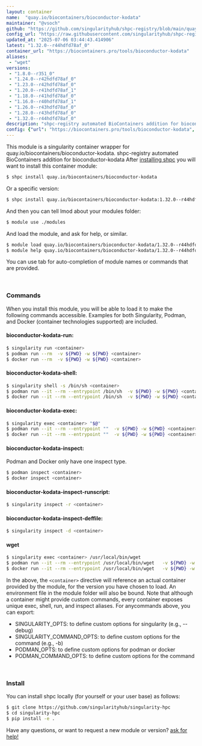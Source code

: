 ```yaml
---
layout: container
name:  "quay.io/biocontainers/bioconductor-kodata"
maintainer: "@vsoch"
github: "https://github.com/singularityhub/shpc-registry/blob/main/quay.io/biocontainers/bioconductor-kodata/container.yaml"
config_url: "https://raw.githubusercontent.com/singularityhub/shpc-registry/main/quay.io/biocontainers/bioconductor-kodata/container.yaml"
updated_at: "2025-07-06 03:44:43.414906"
latest: "1.32.0--r44hdfd78af_0"
container_url: "https://biocontainers.pro/tools/bioconductor-kodata"
aliases:
 - "wget"
versions:
 - "1.8.0--r351_0"
 - "1.24.0--r42hdfd78af_0"
 - "1.23.0--r42hdfd78af_0"
 - "1.20.0--r41hdfd78af_1"
 - "1.18.0--r41hdfd78af_0"
 - "1.16.0--r40hdfd78af_1"
 - "1.26.0--r43hdfd78af_0"
 - "1.28.0--r43hdfd78af_0"
 - "1.32.0--r44hdfd78af_0"
description: "shpc-registry automated BioContainers addition for bioconductor-kodata"
config: {"url": "https://biocontainers.pro/tools/bioconductor-kodata", "maintainer": "@vsoch", "description": "shpc-registry automated BioContainers addition for bioconductor-kodata", "latest": {"1.32.0--r44hdfd78af_0": "sha256:92dd53db8b18e81c7a07f7787fbdf9a7cfa70a853d9a9f63f9b167d002908df0"}, "tags": {"1.8.0--r351_0": "sha256:fff7b03dc2d0869e147775bfe8cb3e98ff5d59405408b7310935c0a8362b4771", "1.24.0--r42hdfd78af_0": "sha256:c3afd54bc1ffda9437a4c8afbebe3821f9d2dc1920d954cd94c18c6f27daec2f", "1.23.0--r42hdfd78af_0": "sha256:041f9f4c86ea01537cef9d6142903bf6c8923dd2a6e426a0e6cfcb993e44acc3", "1.20.0--r41hdfd78af_1": "sha256:c6ed1a999de43e9cca77755ac66c3e0c7745325aacfb4ca56816fb4d0304426d", "1.18.0--r41hdfd78af_0": "sha256:c436fd753ce0d347c3dd2a2dd6913b58afbb2ece4f214183014f18c7ce294495", "1.16.0--r40hdfd78af_1": "sha256:68ed1ff11eaefacf7db006f6f72a07d463a5776f99b6633d8e122345aa824c42", "1.26.0--r43hdfd78af_0": "sha256:4090dc86211ad94f863b2c5e01d6b5f210a6c9fc2de013e5644fa9c72aead9f2", "1.28.0--r43hdfd78af_0": "sha256:531976f2a1b46f2b6efaa8683b13cef28a1d264d73e64d87e9986da2fa24ee33", "1.32.0--r44hdfd78af_0": "sha256:92dd53db8b18e81c7a07f7787fbdf9a7cfa70a853d9a9f63f9b167d002908df0"}, "docker": "quay.io/biocontainers/bioconductor-kodata", "aliases": {"wget": "/usr/local/bin/wget"}}
---
```


This module is a singularity container wrapper for quay.io/biocontainers/bioconductor-kodata.
shpc-registry automated BioContainers addition for bioconductor-kodata
After [installing shpc](#install) you will want to install this container module:


```bash
$ shpc install quay.io/biocontainers/bioconductor-kodata
```

Or a specific version:

```bash
$ shpc install quay.io/biocontainers/bioconductor-kodata:1.32.0--r44hdfd78af_0
```

And then you can tell lmod about your modules folder:

```bash
$ module use ./modules
```

And load the module, and ask for help, or similar.

```bash
$ module load quay.io/biocontainers/bioconductor-kodata/1.32.0--r44hdfd78af_0
$ module help quay.io/biocontainers/bioconductor-kodata/1.32.0--r44hdfd78af_0
```

You can use tab for auto-completion of module names or commands that are provided.

<br>

### Commands

When you install this module, you will be able to load it to make the following commands accessible.
Examples for both Singularity, Podman, and Docker (container technologies supported) are included.

#### bioconductor-kodata-run:

```bash
$ singularity run <container>
$ podman run --rm  -v ${PWD} -w ${PWD} <container>
$ docker run --rm  -v ${PWD} -w ${PWD} <container>
```

#### bioconductor-kodata-shell:

```bash
$ singularity shell -s /bin/sh <container>
$ podman run --it --rm --entrypoint /bin/sh  -v ${PWD} -w ${PWD} <container>
$ docker run --it --rm --entrypoint /bin/sh  -v ${PWD} -w ${PWD} <container>
```

#### bioconductor-kodata-exec:

```bash
$ singularity exec <container> "$@"
$ podman run --it --rm --entrypoint ""  -v ${PWD} -w ${PWD} <container> "$@"
$ docker run --it --rm --entrypoint ""  -v ${PWD} -w ${PWD} <container> "$@"
```

#### bioconductor-kodata-inspect:

Podman and Docker only have one inspect type.

```bash
$ podman inspect <container>
$ docker inspect <container>
```

#### bioconductor-kodata-inspect-runscript:

```bash
$ singularity inspect -r <container>
```

#### bioconductor-kodata-inspect-deffile:

```bash
$ singularity inspect -d <container>
```


#### wget

```bash
$ singularity exec <container> /usr/local/bin/wget
$ podman run --it --rm --entrypoint /usr/local/bin/wget   -v ${PWD} -w ${PWD} <container> -c " $@"
$ docker run --it --rm --entrypoint /usr/local/bin/wget   -v ${PWD} -w ${PWD} <container> -c " $@"
```



In the above, the `<container>` directive will reference an actual container provided
by the module, for the version you have chosen to load. An environment file in the
module folder will also be bound. Note that although a container
might provide custom commands, every container exposes unique exec, shell, run, and
inspect aliases. For anycommands above, you can export:

 - SINGULARITY_OPTS: to define custom options for singularity (e.g., --debug)
 - SINGULARITY_COMMAND_OPTS: to define custom options for the command (e.g., -b)
 - PODMAN_OPTS: to define custom options for podman or docker
 - PODMAN_COMMAND_OPTS: to define custom options for the command

<br>

### Install

You can install shpc locally (for yourself or your user base) as follows:

```bash
$ git clone https://github.com/singularityhub/singularity-hpc
$ cd singularity-hpc
$ pip install -e .
```

Have any questions, or want to request a new module or version? [ask for help!](https://github.com/singularityhub/singularity-hpc/issues)
